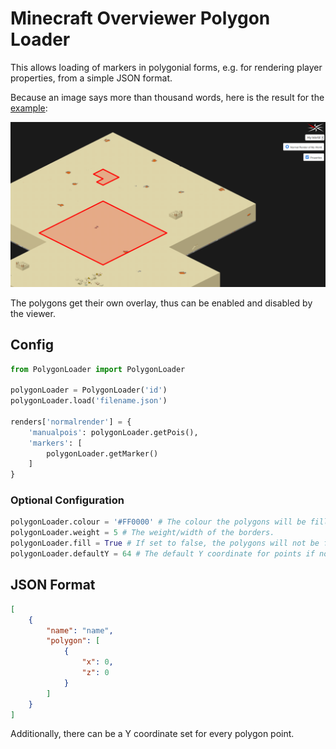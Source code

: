 # Minecraft Overviewer Polygon Loader

This allows loading of markers in polygonial forms, e.g. for rendering player properties, from a simple JSON format.

Because an image says more than thousand words, here is the result for the [example](example):

![Example Image](example/example.png)

The polygons get their own overlay, thus can be enabled and disabled by the viewer.

## Config

```python
from PolygonLoader import PolygonLoader

polygonLoader = PolygonLoader('id')
polygonLoader.load('filename.json')

renders['normalrender'] = {
    'manualpois': polygonLoader.getPois(),
    'markers': [
        polygonLoader.getMarker()
    ]
}
```

### Optional Configuration

```python
polygonLoader.colour = '#FF0000' # The colour the polygons will be filled with.
polygonLoader.weight = 5 # The weight/width of the borders.
polygonLoader.fill = True # If set to false, the polygons will not be filled with colour and only the borders are visible.
polygonLoader.defaultY = 64 # The default Y coordinate for points if none is explicitely given.
```

## JSON Format

```json
[
    {
        "name": "name",
        "polygon": [
            {
                "x": 0,
                "z": 0
            }
        ]
    }
]
```

Additionally, there can be a Y coordinate set for every polygon point.
